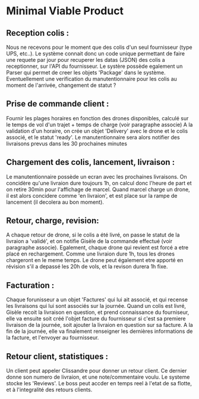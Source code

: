 # Minimal Viable Product

## Reception colis :
Nous ne recevons pour le moment que des colis d'un seul fournisseur (type UPS, etc..).
Le système connait donc un code unique permettant de faire une requete par jour pour recuperer les datas (JSON) des colis a receptionner, sur l'API du fournisseur.
Le systère possède egalement un Parser qui permet de creer les objets 'Package' dans le système.
Eventuellement une verification du manutentionnaire pour les colis au moment de l'arrivée, changement de statut ?

## Prise de commande client :
Fournir les plages horaires en fonction des drones disponibles, calculé sur le temps de vol d'un trajet + temps de charge (voir paragraphe associe)
A la validation d'un horaire, on crée un objet 'Delivery' avec le drone et le colis associé, et le statut 'ready'.
Le manutentionnaire sera alors notifier des livraisons prevus dans les 30 prochaines minutes

## Chargement des colis, lancement, livraison :
Le manutentionnaire possède un ecran avec les prochaines livraisons. On concidère qu'une livraion dure toujours 1h, on calcul donc l'heure de part et on retire 30min pour l'affichage de marcel. 
Quand marcel charge un drone, il est alors concidere comme 'en livraion', et est place sur la rampe de lancement (il decolera au bon moment).

## Retour, charge, revision:
A chaque retour de drone, si le colis a été livré, on passe le statut de la livraion a 'validé', et on notifie Gisèle de la commande effectué (voir paragraphe associe). Egalement, chaque drone qui revient est forcé a etre placé en rechargement. Comme une livraion dure 1h, tous les drones chargeront en le meme temps. Le drone peut également etre apporté en révision s'il a depassé les 20h de vols, et la revison durera 1h fixe.

## Facturation :
Chaque forunisseur a un objet 'Factures' qui lui ait associé, et qui recense les livraisons qui lui sont associés sur la journée. Quand un colis est livré, Gisèle recoit la livraison en question, et prend connaissance du fourniseur, elle va ensuite soit créé l'objet facture du fournisseur si c'est sa premiere livraison de la journée, soit ajouter la livraion en question sur sa facture. 
A la fin de la journée, elle va finalement renseigner les dernières informations de la facture, et l'envoyer au fournisseur.

## Retour client, statistiques : 
Un client peut appeler Clissandre pour donner un retour client. Ce dernier donne son numero de livraion, et une note/commentaire voulu. Le systeme stocke les 'Reviews'. 
Le boss peut accder en temps reel à l'etat de sa flotte, et à l'integralité des retours clients.






